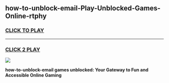 
## how-to-unblock-email-Play-Unblocked-Games-Online-rtphy
<h3>
<a href="https://premium76.site?title=how-to-unblock-email&ref=25A">CLICK TO PLAY</a></h3>
<hr>

<h3>
<a href="https://premium76.site?title=how-to-unblock-email&ref=25A">CLICK 2 PLAY</a>
  
</h3>

<a href="https://premium76.site?title=how-to-unblock-email&ref=25A"><img src="https://clearcache.store/games.png"></a>


**how-to-unblock-email games unblocked: Your Gateway to Fun and Accessible Online Gaming**
